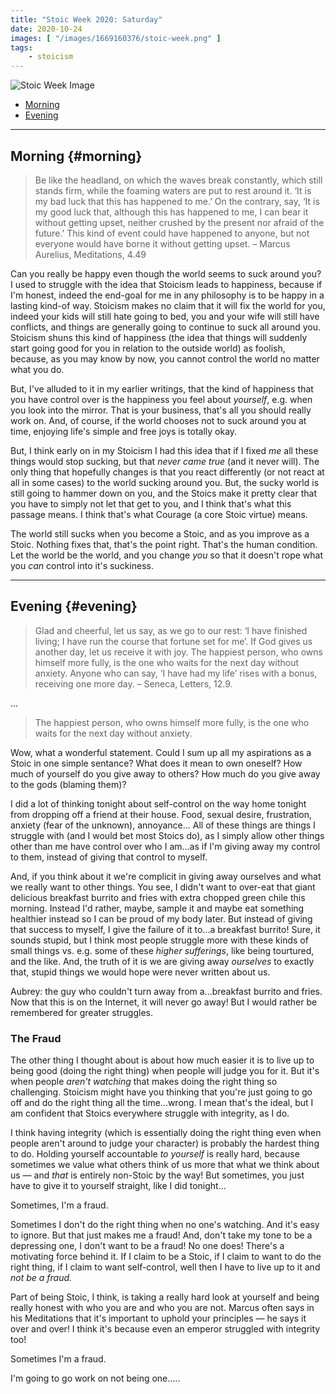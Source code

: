 ```yaml
---
title: "Stoic Week 2020: Saturday"
date: 2020-10-24
images: [ "/images/1669160376/stoic-week.png" ]
tags: 
    - stoicism
---
```


![Stoic Week Image](/assets/images/1669160376/stoic-week.png)

- [Morning](#morning)
- [Evening](#evening)

---

## Morning {#morning}

> Be like the headland, on which the waves break constantly, which still stands firm, while the foaming waters are put to rest around it. ‘It is my bad luck that this has happened to me.’ On the contrary, say, ‘It is my good luck that, although this has happened to me, I can bear it without getting upset, neither crushed by the present nor afraid of the future.’ This kind of event could have happened to anyone, but not everyone would have borne it without getting upset. – Marcus Aurelius, Meditations, 4.49

Can you really be happy even though the world seems to suck around you? I used to struggle with the idea that Stoicism leads to happiness, because if I'm honest, indeed the end-goal for me in any philosophy is to be happy in a lasting kind-of way. Stoicism makes no claim that it will fix the world for you, indeed your kids will still hate going to bed, you and your wife will still have conflicts, and things are generally going to continue to suck all around you. Stoicism shuns this kind of happiness (the idea that things will suddenly start going good for you in relation to the outside world) as foolish, because, as you may know by now, you cannot control the world no matter what you do.

But, I've alluded to it in my earlier writings, that the kind of happiness that you have control over is the happiness you feel about _yourself_, e.g. when you look into the mirror. That is your business, that's all you should really work on. And, of course, if the world chooses not to suck around you at time, enjoying life's simple and free joys is totally okay. 

But, I think early on in my Stoicism I had this idea that if I fixed _me_ all these things would stop sucking, but that _never came true_ (and it never will). The only thing that hopefully changes is that you react differently (or not react at all in some cases) to the world sucking around you. But, the sucky world is still going to hammer down on you, and the Stoics make it pretty clear that you have to simply not let that get to you, and I think that's what this passage means. I think that's what Courage (a core Stoic virtue) means.

The world still sucks when you become a Stoic, and as you improve as a Stoic. Nothing fixes that, that's the point right. That's the human condition. Let the world be the world, and you change _you_ so that it doesn't rope what you _can_ control into it's suckiness.

---

## Evening {#evening}

>  Glad and cheerful, let us say, as we go to our rest: ‘I have finished living; I have run the course that fortune set for me’. If God gives us another day, let us receive it with joy. The happiest person, who owns himself more fully, is the one who waits for the next day without anxiety. Anyone who can say, ‘I have had my life’ rises with a bonus, receiving one more day. – Seneca, Letters, 12.9.

...

> The happiest person, who owns himself more fully, is the one who waits for the next day without anxiety.

Wow, what a wonderful statement. Could I sum up all my aspirations as a Stoic in one simple sentance? What does it mean to own oneself? How much of yourself do you give away to others? 
How much do you give away to the gods (blaming them)?

I did a lot of thinking tonight about self-control on the way home tonight from dropping off a friend at their house. Food, sexual desire, frustration, anxiety (fear of the unknown), annoyance... All of these things are things I struggle with (and I would bet most Stoics do), as I simply allow other things other than me have control over who I am...as if I'm giving away my control to them, instead of giving that control to myself.

And, if you think about it we're complicit in giving away ourselves and what we really want to other things. You see, I didn't want to over-eat that giant delicious breakfast burrito and fries with extra chopped green chile this morning. Instead I'd rather, maybe, sample it and maybe eat something healthier instead so I can be proud of my body later. But instead of giving that success to myself, I give the failure of it to...a breakfast burrito! Sure, it sounds stupid, but I think most people struggle more with these kinds of small things vs. e.g. some of these _higher sufferings_, like being tourtured, and the like. And, the truth of it is we are giving away _ourselves_ to exactly that, stupid things we would hope were never written about us.

Aubrey: the guy who couldn't turn away from a...breakfast burrito and fries. Now that this is on the Internet, it will never go away! But I would rather be remembered for greater struggles.

### The Fraud

The other thing I thought about is about how much easier it is to live up to being good (doing the right thing) when people will judge you for it. But it's when people _aren't watching_ that makes doing the right thing so challenging. Stoicism might have you thinking that you're just going to go off and do the right thing all the time...wrong. I mean that's the ideal, but I am confident that Stoics everywhere struggle with integrity, as I do.

I think having integrity (which is essentially doing the right thing even when people aren't around to judge your character) is probably the hardest thing to do. Holding yourself accountable _to yourself_ is really hard, because sometimes we value what others think of us more that what we think about us &mdash; and _that_ is entirely non-Stoic by the way! But sometimes, you just have to give it to yourself straight, like I did tonight...

Sometimes, I'm a fraud.

Sometimes I don't do the right thing when no one's watching. And it's easy to ignore. But that just makes me a fraud! And, don't take my tone to be a depressing one, I don't want to be a fraud! No one does! There's a motivating force behind it. If I claim to be a Stoic, if I claim to want to do the right thing, if I claim to want self-control, well then I have to live up to it and _not be a fraud._

Part of being Stoic, I think, is taking a really hard look at yourself and being really honest with who you are and who you are not. Marcus often says in his Meditations that it's important to uphold your principles &mdash; he says it over and over! I think it's because even an emperor struggled with integrity too!

Sometimes I'm a fraud.

I'm going to go work on not being one.....
